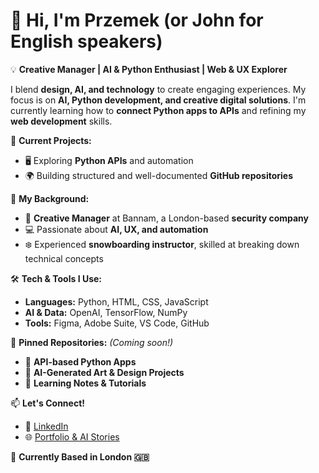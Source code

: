 # 👋 Hi, I'm Przemek (or John for English speakers)

💡 **Creative Manager | AI & Python Enthusiast | Web & UX Explorer**  

I blend **design, AI, and technology** to create engaging experiences. My focus is on **AI, Python development, and creative digital solutions**. I'm currently learning how to **connect Python apps to APIs** and refining my **web development** skills.  

🚀 **Current Projects:**  
- 🖥️ Exploring **Python APIs** and automation  
- 🌍 Building structured and well-documented **GitHub repositories**  

📖 **My Background:**  
- 🔑 **Creative Manager** at Bannam, a London-based **security company**  
- 💻 Passionate about **AI, UX, and automation**  
- ❄️ Experienced **snowboarding instructor**, skilled at breaking down technical concepts  

🛠️ **Tech & Tools I Use:**  
- **Languages:** Python, HTML, CSS, JavaScript  
- **AI & Data:** OpenAI, TensorFlow, NumPy  
- **Tools:** Figma, Adobe Suite, VS Code, GitHub  

📌 **Pinned Repositories:** *(Coming soon!)*  
- 🔧 **API-based Python Apps**  
- 🎨 **AI-Generated Art & Design Projects**  
- 📝 **Learning Notes & Tutorials**  

📫 **Let's Connect!**  
- 💼 [LinkedIn](https://www.linkedin.com/in/pluba/)  
- 🌐 [Portfolio & AI Stories](https://co-palette.webflow.io/) 

📍 **Currently Based in London 🇬🇧**
